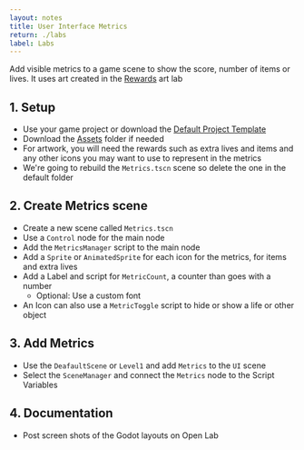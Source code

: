 ```yaml
---
layout: notes
title: User Interface Metrics
return: ./labs
label: Labs
---
```



<!-- <iframe width="560" height="315" src="https://www.youtube.com/embed/5xbeB4as8Lg?rel=0" frameborder="0" allowfullscreen></iframe> -->

Add visible metrics to a game scene to show the score, number of items or lives.  It uses art created in the [Rewards](2-3_Rewards) art lab 

## 1. Setup
- Use your game project or download the [Default Project Template](./270_Template.zip)
- Download the [Assets](./270_Assets.zip) folder if needed
- For artwork, you will need the rewards such as extra lives and items and any other icons you may want to use to represent in the metrics
- We're going to rebuild the `Metrics.tscn` scene so delete the one in the default folder

## 2. Create Metrics scene
- Create a new scene called `Metrics.tscn`
- Use a `Control` node for the main node
- Add the `MetricsManager` script to the main node
- Add a `Sprite` or `AnimatedSprite` for each icon for the metrics, for items and extra lives
- Add a Label and script for `MetricCount`, a counter than goes with a number
	- Optional: Use a custom font
- An Icon can also use a `MetricToggle` script to hide or show a life or other object

## 3. Add Metrics
- Use the `DeafaultScene` or `Level1` and add `Metrics` to the `UI` scene
- Select the `SceneManager` and connect the `Metrics` node to the Script Variables

## 4. Documentation
- Post screen shots of the Godot layouts on Open Lab